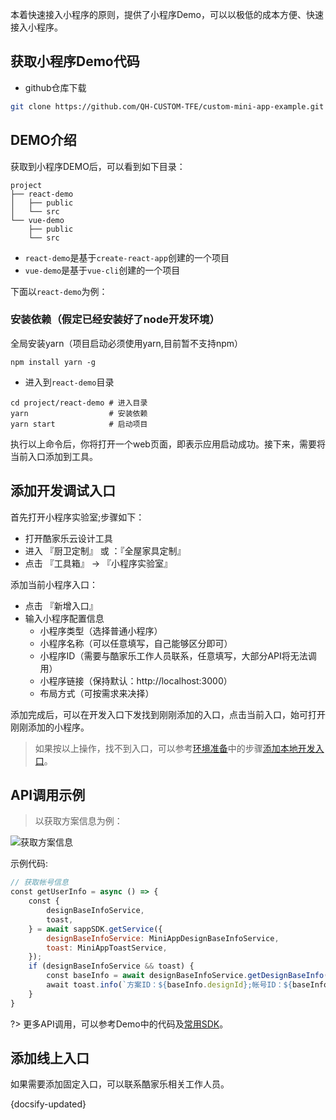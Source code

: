 本着快速接入小程序的原则，提供了小程序Demo，可以以极低的成本方便、快速接入小程序。
## 获取小程序Demo代码

- github仓库下载

```bash
git clone https://github.com/QH-CUSTOM-TFE/custom-mini-app-example.git
```

## DEMO介绍

获取到小程序DEMO后，可以看到如下目录：

```tree
project
├── react-demo
│   ├── public
│   └── src
└── vue-demo
    ├── public
    └── src
```

- `react-demo`是基于`create-react-app`创建的一个项目
- `vue-demo`是基于`vue-cli`创建的一个项目

下面以`react-demo`为例：

### 安装依赖（假定已经安装好了node开发环境）


全局安装yarn（项目启动必须使用yarn,目前暂不支持npm）

`npm install yarn -g`

- 进入到`react-demo`目录

```
cd project/react-demo # 进入目录
yarn                  # 安装依赖
yarn start            # 启动项目
```

执行以上命令后，你将打开一个web页面，即表示应用启动成功。接下来，需要将当前入口添加到工具。

## 添加开发调试入口

首先打开小程序实验室;步骤如下：

- 打开酷家乐云设计工具
- 进入 『厨卫定制』 或 ：『全屋家具定制』
- 点击 『工具箱』 -> 『小程序实验室』

添加当前小程序入口：

- 点击 『新增入口』
- 输入小程序配置信息
    - 小程序类型（选择普通小程序）
    - 小程序名称（可以任意填写，自己能够区分即可）
    - 小程序ID（需要与酷家乐工作人员联系，任意填写，大部分API将无法调用）
    - 小程序链接（保持默认：http://localhost:3000）
    - 布局方式（可按需求来决择）
    
添加完成后，可以在开发入口下发找到刚刚添加的入口，点击当前入口，始可打开刚刚添加的小程序。

> 如果按以上操作，找不到入口，可以参考[环境准备](/mini-app/front-work/index.md)中的步骤[添加本地开发入口](mini-app/front-work/index?id=添加小程序入口)。

## API调用示例

> 以获取方案信息为例：

![获取方案信息](https://qhstaticssl.kujiale.com/newt/101687/image/png/1611828206686/26D2FDCA3D49965D7A08797C6194CB02.png)

示例代码:
```js
// 获取帐号信息
const getUserInfo = async () => {
    const {
        designBaseInfoService,
        toast,
    } = await sappSDK.getService({
        designBaseInfoService: MiniAppDesignBaseInfoService,
        toast: MiniAppToastService,
    });
    if (designBaseInfoService && toast) {
        const baseInfo = await designBaseInfoService.getDesignBaseInfo();
        await toast.info(`方案ID：${baseInfo.designId};帐号ID：${baseInfo.userId};帐号名称: ${baseInfo.accountName}; 帐号手机号：${baseInfo.accountPhone}`);
    }
}
```

?> 更多API调用，可以参考Demo中的代码及[常用SDK](/custom-sdk/MiniAppBootstrapService/loadMode)。

## 添加线上入口

如果需要添加固定入口，可以联系酷家乐相关工作人员。

 {docsify-updated}
